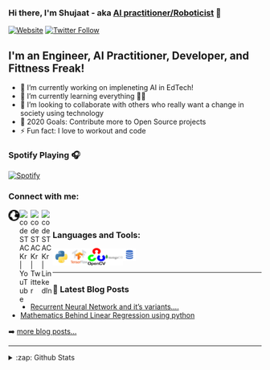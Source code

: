 ### Hi there, I'm Shujaat - aka [AI practitioner/Roboticist][website] 👋

[![Website](https://img.shields.io/website?label=Shujaat&style=for-the-badge&url=https%3A%2F%2Fcodestackr.com)](https://hasanshujaat4.wixsite.com/shujaathasan)
[![Twitter Follow](https://img.shields.io/twitter/follow/shujaat?color=1DA1F2&logo=twitter&style=for-the-badge)](https://twitter.com/hasanshujaat)

## I'm an Engineer, AI Practitioner, Developer, and Fittness Freak!

- 🔭 I’m currently working on impleneting AI in EdTech!
- 🌱 I’m currently learning everything 🤣🤣
- 👯 I’m looking to collaborate with others who really want a change in society using technology
- 🥅 2020 Goals: Contribute more to Open Source projects
- ⚡ Fun fact: I love to workout and code

### Spotify Playing 🎧
[![Spotify](https://novatorem.shujaat81.vercel.app/api/spotify)](https://open.spotify.com/user/p2yrlu570kqmwurnie9qkt1v4)

### Connect with me:

[<img align="left" alt="codeSTACKr.com" width="22px" src="https://raw.githubusercontent.com/iconic/open-iconic/master/svg/globe.svg" />][website]
[<img align="left" alt="codeSTACKr | YouTube" width="22px" src="https://cdn.jsdelivr.net/npm/simple-icons@v3/icons/youtube.svg" />][youtube]
[<img align="left" alt="codeSTACKr | Twitter" width="22px" src="https://cdn.jsdelivr.net/npm/simple-icons@v3/icons/twitter.svg" />][twitter]
[<img align="left" alt="codeSTACKr | LinkedIn" width="22px" src="https://cdn.jsdelivr.net/npm/simple-icons@v3/icons/linkedin.svg" />][linkedin]

<br />

### Languages and Tools:

<img align="left" alt="Python" width="35px" src="https://raw.githubusercontent.com/github/explore/80688e429a7d4ef2fca1e82350fe8e3517d3494d/topics/python/python.png" />
<img align="left" alt="Tensorflow" width="35px" src="https://raw.githubusercontent.com/github/explore/80688e429a7d4ef2fca1e82350fe8e3517d3494d/topics/tensorflow/tensorflow.png" />
<img align="left" alt="Opencv" width="35px" src="https://raw.githubusercontent.com/github/explore/80688e429a7d4ef2fca1e82350fe8e3517d3494d/topics/opencv/opencv.png" />
<img align="left" alt="MongoDB" width="35px" src="https://raw.githubusercontent.com/github/explore/80688e429a7d4ef2fca1e82350fe8e3517d3494d/topics/mongodb/mongodb.png" />
<img align="left" alt="SQL" width="26px" src="https://raw.githubusercontent.com/github/explore/80688e429a7d4ef2fca1e82350fe8e3517d3494d/topics/sql/sql.png" />

<br />
<br />

---

### 📕 Latest Blog Posts

<!-- BLOG-POST-LIST:START -->
- [Recurrent Neural Network and it’s variants….](https://medium.com/analytics-vidhya/recurrent-neural-network-and-its-variants-de75f9ee063?source=rss-a4132e20b056------2)
- [Mathematics Behind Linear Regression using python](https://medium.com/@hasanshujaat4/mathematics-behind-linear-regression-using-python-e8ee1e430ad7?source=rss-a4132e20b056------2)
<!-- BLOG-POST-LIST:END -->

➡️ [more blog posts...](https://medium.com/@hasanshujaat4)

---

<details>
  <summary>:zap: Github Stats</summary>

  <img align="left" alt="Shujaat's Github Stats" src="https://github-readme-stats.codestackr.vercel.app/api?username=shujaat81&show_icons=true&theme=dracula&hide_border=true" />

</details>

[website]: https://hasanshujaat4.wixsite.com/shujaathasan
[twitter]: https://twitter.com/hasanshujaat
[youtube]: https://www.youtube.com/channel/UCCjioqYIoZgIoAwahZtWx1g?view_as=subscriber
[linkedin]: https://www.linkedin.com/in/shujaat-hasan-964a9423/
